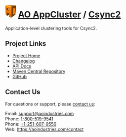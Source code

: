 # [<img src="ao-logo.png" alt="AO Logo" width="35" height="40">](https://aoindustries.com/) [AO AppCluster](https://aoindustries.com/ao-appcluster/) / [Csync2](https://aoindustries.com/ao-appcluster/csync2/)
Application-level clustering tools for Csync2.

## Project Links
* [Project Home](https://aoindustries.com/ao-appcluster/csync2/)
* [Changelog](https://aoindustries.com/ao-appcluster/csync2/changelog)
* [API Docs](https://aoindustries.com/ao-appcluster/csync2/apidocs/)
* [Maven Central Repository](https://search.maven.org/#search%7Cgav%7C1%7Cg:%22com.aoindustries%22%20AND%20a:%22ao-appcluster-csync2%22)
* [GitHub](https://github.com/aoindustries/ao-appcluster-csync2)

## Contact Us
For questions or support, please [contact us](https://aoindustries.com/contact):

Email: [support@aoindustries.com](mailto:support@aoindustries.com)  
Phone: [1-800-519-9541](tel:1-800-519-9541)  
Phone: [+1-251-607-9556](tel:+1-251-607-9556)  
Web: https://aoindustries.com/contact
